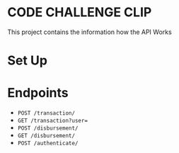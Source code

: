 # CODE CHALLENGE CLIP

This project contains the information how the API Works

# Set Up

# Endpoints
* `POST /transaction/`
* `GET /transaction?user=`
* `POST /disbursement/`
* `GET /disbursement/`
* `POST /authenticate/`

# 


